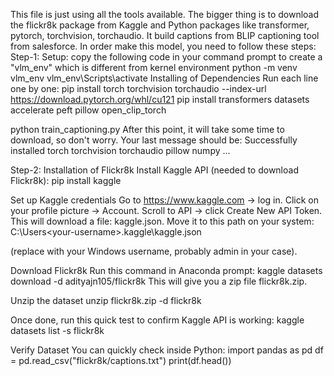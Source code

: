 This file is just using all the tools available. The bigger thing is to download the flickr8k package from Kaggle and Python packages like transformer, pytorch, torchvision, torchaudio.
It build captions from BLIP captioning tool from salesforce. In order make this model, you need to follow these steps:
Step-1: Setup: copy the following code in your command prompt to create a "vlm_env" which is different from kernel environment
python -m venv vlm_env
vlm_env\Scripts\activate
Installing of Dependencies
Run each line one by one:
pip install torch torchvision torchaudio --index-url https://download.pytorch.org/whl/cu121
pip install transformers datasets accelerate peft pillow open_clip_torch

python train_captioning.py
After this point, it will take some time to download, so don't worry. Your last message should be:
Successfully installed torch torchvision torchaudio pillow numpy ...

Step-2: Installation of Flickr8k
Install Kaggle API (needed to download Flickr8k):
pip install kaggle

Set up Kaggle credentials
Go to https://www.kaggle.com
 → log in.
Click on your profile picture → Account.
Scroll to API → click Create New API Token.
This will download a file: kaggle.json.
Move it to this path on your system:
C:\Users\<your-username>\.kaggle\kaggle.json

(replace <your-username> with your Windows username, probably admin in your case).

Download Flickr8k
Run this command in Anaconda prompt:
kaggle datasets download -d adityajn105/flickr8k
This will give you a zip file flickr8k.zip.

Unzip the dataset
unzip flickr8k.zip -d flickr8k

Once done, run this quick test to confirm Kaggle API is working:
kaggle datasets list -s flickr8k

Verify Dataset
You can quickly check inside Python:
import pandas as pd
df = pd.read_csv("flickr8k/captions.txt")
print(df.head())
